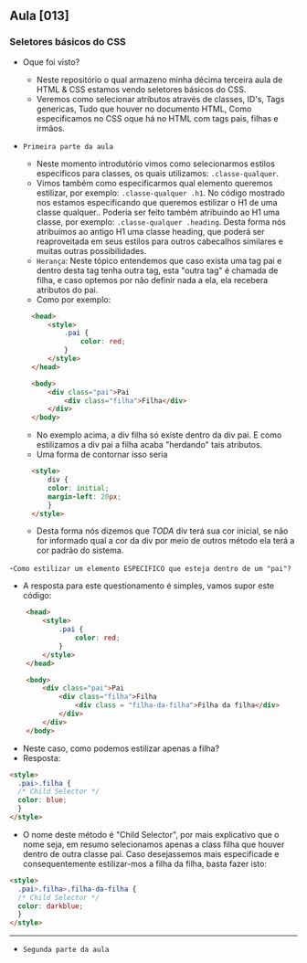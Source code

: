## Aula [013]

### Seletores básicos do CSS

- Oque foi visto?
  * Neste repositório o qual armazeno minha décima terceira aula de HTML & CSS estamos vendo seletores básicos do CSS.
  * Veremos como selecionar atributos através de classes, ID's, Tags genericas, Tudo que houver no documento HTML, Como especificamos no CSS oque há no HTML com tags pais, filhas e irmãos.

- `Primeira parte da aula`
  * Neste momento introdutório vimos como selecionarmos estilos especificos para classes, os quais utilizamos: `.classe-qualquer`.
  * Vimos também como especificarmos qual elemento queremos estilizar, por exemplo: `.classe-qualquer .h1`. No código mostrado nos estamos especificando que queremos estilizar o H1 de uma classe qualquer.. Poderia ser feito também atribuindo ao H1 uma classe, por exemplo: `.classe-qualquer .heading`. Desta forma nós atribuimos ao antigo H1 uma classe heading, que poderá ser reaproveitada em seus estilos para outros cabecalhos similares e muitas outras possibilidades.
  * `Herança`: Neste tópico entendemos que caso exista uma tag pai e dentro desta tag tenha outra tag, esta "outra tag" é chamada de filha, e caso optemos por não definir nada a ela, ela recebera atributos do pai.
  * Como por exemplo:
  ```html
    <head>
        <style>
            .pai {
                color: red;
            }
        </style>
    </head>

    <body>
        <div class="pai">Pai
            <div class="filha">Filha</div>
        </div>
    </body>
  ```
  * No exemplo acima, a div filha só existe dentro da div pai. E como estilizamos a div pai a filha acaba "herdando" tais atributos.
  * Uma forma de contornar isso seria
  ```html
    <style>
        div {
        color: initial;
        margin-left: 20px;
        }
    </style>
  ```
  * Desta forma nós dizemos que *TODA* div terá sua cor inicial, se não for informado qual a cor da div por meio de outros método ela terá a cor padrão do sistema.
  
-`Como estilizar um elemento ESPECIFICO que esteja dentro de um "pai"?`
  * A resposta para este questionamento é simples, vamos supor este código:
```html
    <head>
        <style>
            .pai {
                color: red;
            }
        </style>
    </head>

    <body>
        <div class="pai">Pai
            <div class="filha">Filha
                <div class = "filha-da-filha">Filha da filha</div>
            </div>
        </div>
    </body>
```
  * Neste caso, como podemos estilizar apenas a filha?
  * Resposta:
  ```html
  <style>
    .pai>.filha {
    /* Child Selector */
    color: blue;
    }
  </style>
  ```
  * O nome deste método é "Child Selector", por mais explicativo que o nome seja, em resumo selecionamos apenas a class filha que houver dentro de outra classe pai. Caso desejassemos mais especificade e consequentemente estilizar-mos a filha da filha, basta fazer isto:
  ```html
  <style>
    .pai>.filha>.filha-da-filha {
    /* Child Selector */
    color: darkblue;
    }
  </style>
  ```
  <hr>

- `Segunda parte da aula`
